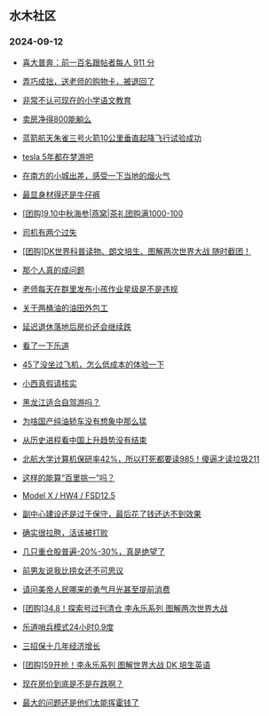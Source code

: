 ## 水木社区 
### 2024-09-12

+ [喜大普奔：前一百名跟帖者每人 911 分](https://www.newsmth.net/nForum/article/Single/4590816)

+ [弄巧成拙，送老师的购物卡，被退回了](https://www.newsmth.net/nForum/article/ChildEducation/2436426)

+ [非常不认可现在的小学语文教育](https://www.newsmth.net/nForum/article/FamilyLife/1766848173)

+ [卖房净得800能躺么](https://www.newsmth.net/nForum/article/OurEstate/3080719)

+ [蓝箭航天朱雀三号火箭10公里垂直起降飞行试验成功](https://www.newsmth.net/nForum/article/Aero/464932)

+ [tesla 5年都在梦游吧](https://www.newsmth.net/nForum/article/GreenAuto/1666347)

+ [在南方的小城出差，感受一下当地的烟火气](https://www.newsmth.net/nForum/article/Divorce/2096686)

+ [最显身材得还是牛仔裤](https://www.newsmth.net/nForum/article/FashionShow/512555)

+ [[团购]9.10中秋海参|燕窝|茶礼团购满1000-100](https://www.newsmth.net/nForum/article/ADAgent_TG/1325656)

+ [司机有两个过失](https://www.newsmth.net/nForum/article/AutoWorld/1944911407)

+ [[团购]DK世界科普读物、朗文培生、图解两次世界大战 随时截团！](https://www.newsmth.net/nForum/article/ADAgent_TG/1325736)

+ [那个人真的成问题](https://www.newsmth.net/nForum/article/LeslieCheung/188133)

+ [老师每天在群里发布小孩作业星级是不是违规](https://www.newsmth.net/nForum/article/ChildEducation/2437276)

+ [关于两桶油的油田外包工](https://www.newsmth.net/nForum/article/WorkingLife/159978)

+ [延迟退休落地后房价还会继续跌](https://www.newsmth.net/nForum/article/OurEstate/3082864)

+ [看了一下乐道](https://www.newsmth.net/nForum/article/GreenAuto/1667880)

+ [45了没坐过飞机，怎么低成本的体验一下](https://www.newsmth.net/nForum/article/FamilyLife/1766848976)

+ [小西真假请核实](https://www.newsmth.net/nForum/article/Mobile/1948157)

+ [黑龙江适合自驾游吗？](https://www.newsmth.net/nForum/article/AutoTravel/13661903)

+ [为啥国产纯油轿车没有想象中那么猛](https://www.newsmth.net/nForum/article/AutoWorld/1944911820)

+ [从历史进程看中国上升趋势没有结束](https://www.newsmth.net/nForum/article/WorkingLife/160484)

+ [北航大学计算机保研率42%，所以打死都要读985！傻逼才读垃圾211](https://www.newsmth.net/nForum/article/GaoKao/578305)

+ [这样的能算“百里挑一”吗？](https://www.newsmth.net/nForum/article/Age/20373869)

+ [Model X / HW4 / FSD12.5](https://www.newsmth.net/nForum/article/GreenAuto/1667904)

+ [副中心建设还是过于保守，最后花了钱还达不到效果](https://www.newsmth.net/nForum/article/OurEstate/3082871)

+ [确实很拉胯，活该被打败](https://www.newsmth.net/nForum/article/GreenAuto/1667908)

+ [几只重仓股普遍-20%-30%，真是绝望了](https://www.newsmth.net/nForum/article/Stock/10922890)

+ [前男友说我比捞女还不可思议](https://www.newsmth.net/nForum/article/Love/6309397)

+ [请问美帝人民哪来的勇气月光甚至提前消费](https://www.newsmth.net/nForum/article/WorkingLife/160168)

+ [[团购]34.8！探索号过刊清仓 李永乐系列 图解两次世界大战](https://www.newsmth.net/nForum/article/ADAgent_TG/1325736)

+ [乐道哨兵模式24小时0.9度](https://www.newsmth.net/nForum/article/GreenAuto/1667939)

+ [三招保十几年经济增长](https://www.newsmth.net/nForum/article/WorkingLife/160712)

+ [[团购]59开抢！李永乐系列 图解世界大战 DK 培生英语](https://www.newsmth.net/nForum/article/ADAgent_TG/1325736)

+ [现在房价到底是不是在跌啊？](https://www.newsmth.net/nForum/article/OurEstate/3082941)

+ [最大的问题还是他们太能挥霍钱了](https://www.newsmth.net/nForum/article/WorkingLife/161059)

